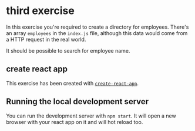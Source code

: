 # third exercise

In this exercise you're required to create a directory for employees.
There's an array `employees` in the `index.js` file, although this
data would come from a HTTP request in the real world.

It should be possible to search for employee name.

## create react app

This exercise has been created with [`create-react-app`][create-react-app].
 
## Running the local development server

You can run the development server with `npm start`.  It will open a
new browser with your react app on it and will hot reload too.

[create-react-app]: https://github.com/facebook/create-react-app
